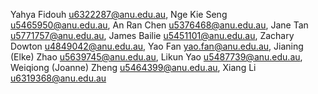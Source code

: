 Yahya Fidouh            <u6322287@anu.edu.au>,
Nge Kie Seng            <u5465950@anu.edu.au>,
An Ran Chen             <u5376468@anu.edu.au>,
Jane Tan                <u5771757@anu.edu.au>,
James Bailie            <u5451101@anu.edu.au>,
Zachary Dowton          <u4849042@anu.edu.au>,
Yao Fan                 <yao.fan@anu.edu.au>,
Jianing (Elke) Zhao     <u5639745@anu.edu.au>,
Likun Yao               <u5487739@anu.edu.au>,
Weiqiong (Joanne) Zheng <u5464399@anu.edu.au>,
Xiang Li                <u6319368@anu.edu.au>